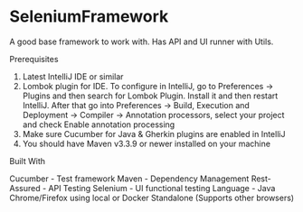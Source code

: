 # SeleniumFramework
A good base framework to work with. Has API and UI runner with Utils. 

Prerequisites

1. Latest IntelliJ IDE or similar
2. Lombok plugin for IDE. To configure in IntelliJ, go to Preferences -> Plugins and then search for Lombok Plugin. Install it and then restart IntelliJ. After that go into Preferences -> Build, Execution and Deployment -> Compiler -> Annotation processors, select your project and check Enable annotation processing
3. Make sure Cucumber for Java & Gherkin plugins are enabled in IntelliJ
4. You should have Maven v3.3.9 or newer installed on your machine


Built With

Cucumber - Test framework
Maven - Dependency Management
Rest-Assured - API Testing
Selenium - UI functional testing
Language - Java
Chrome/Firefox using local or Docker Standalone (Supports other browsers)
